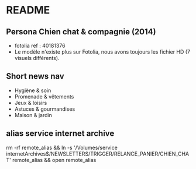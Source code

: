 # README

## Persona Chien chat & compagnie (2014)

- fotolia ref : 40181376
- Le modèle n'existe plus sur Fotolia, nous avons toujours les fichier HD (7 visuels différents).

## Short news nav

- Hygiène & soin
- Promenade & vêtements
- Jeux & loisirs
- Astuces & gourmandises
- Maison & jardin

## alias service internet archive

rm -rf remote_alias && ln -s '/Volumes/service internetArchives$/NEWSLETTERS/TRIGGER/RELANCE_PANIER/CHIEN_CHAT' remote_alias && open remote_alias
